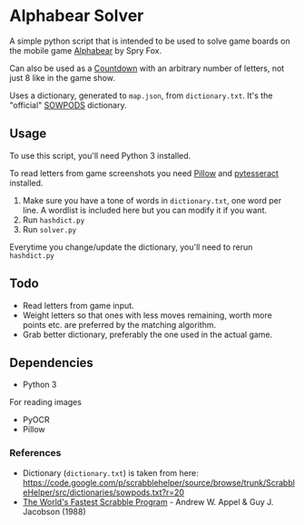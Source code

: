 # Alphabear Solver

A simple python script that is intended to be used to solve game boards on the mobile game 
[Alphabear](https://play.google.com/store/apps/details?id=com.spryfox.alphabear&hl=en) by Spry Fox.

Can also be used as a [Countdown](https://en.wikipedia.org/wiki/Countdown_(game_show)#Letters_round) with an arbitrary number of letters, not just 8 like in the game show.

Uses a dictionary, generated to `map.json`, from `dictionary.txt`. It's the "official" [SOWPODS](https://en.wikipedia.org/wiki/SOWPODS) dictionary.

## Usage

To use this script, you'll need Python 3 installed.

To read letters from game screenshots you need [Pillow](https://pypi.python.org/pypi/Pillow/2.2.1) and [pytesseract](https://pypi.python.org/pypi/pytesseract/0.1) installed.

1. Make sure you have a tone of words in `dictionary.txt`, one word per line. A wordlist is included here but you can modify it if you want.
2. Run `hashdict.py`
3. Run `solver.py`

Everytime you change/update the dictionary, you'll need to rerun `hashdict.py`

## Todo

* Read letters from game input.
* Weight letters so that ones with less moves remaining, worth more points etc. are preferred by the matching algorithm.
* Grab better dictionary, preferably the one used in the actual game.

## Dependencies

* Python 3

For reading images

* PyOCR
* Pillow

### References

* Dictionary (`dictionary.txt`) is taken from here: https://code.google.com/p/scrabblehelper/source/browse/trunk/ScrabbleHelper/src/dictionaries/sowpods.txt?r=20
* [The World's Fastest Scrabble Program](http://www.cs.cmu.edu/afs/cs/academic/class/15451-s06/www/lectures/scrabble.pdf) - 
Andrew W. Appel & Guy J. Jacobson (1988)
